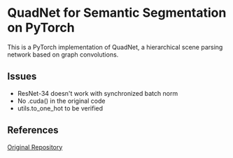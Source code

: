 # QuadNet for Semantic Segmentation on PyTorch

This is a PyTorch implementation of QuadNet, a hierarchical scene parsing network based on graph convolutions. 

## Issues
* ResNet-34 doesn't work with synchronized batch norm
* No .cuda() in the original code
* utils.to_one_hot to be verified

## References
[Original Repository](https://github.com/CSAILVision/semantic-segmentation-pytorch)
